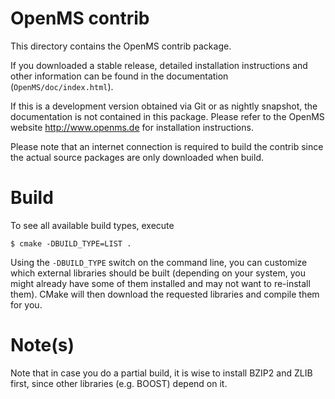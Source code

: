 OpenMS contrib
=============

This directory contains the OpenMS contrib package.

If you downloaded a stable release, detailed installation
instructions and other information can be found in the
documentation (```OpenMS/doc/index.html```).

If this is a development version obtained via Git or as
nightly snapshot, the documentation is not contained
in this package. Please refer to the OpenMS website
http://www.openms.de for installation instructions.

Please note that an internet connection is required to
build the contrib since the actual source packages are
only downloaded when build.

Build
============

To see all available build types, execute 

`$ cmake -DBUILD_TYPE=LIST .`

Using the `-DBUILD_TYPE` switch on the command line, you can customize which
external libraries should be built (depending on your system, you might already
have some of them installed and may not want to re-install them). 
CMake will then download the requested libraries and compile them for you.

Note(s)
============
Note that in case you do a partial build, it is wise to install BZIP2 and ZLIB first, since other libraries (e.g. BOOST) depend on it.
